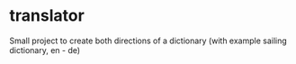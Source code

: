 # translator
Small project to create both directions of a dictionary (with example sailing dictionary, en - de)
